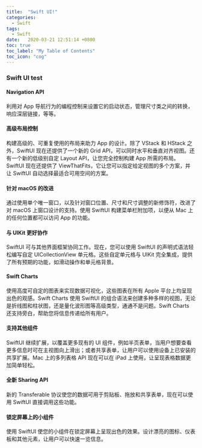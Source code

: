 ```yaml
---
title:  "Swift UI!"
categories:
  - Swift
tags:
  - Swift
date:   2020-03-21 12:51:14 +0800
toc: true
toc_label: "My Table of Contents"
toc_icon: "cog"
---
```





### Swift UI test



#### Navigation API

利用对 App 导航行为的编程控制来设置它的启动状态，管理尺寸类之间的转换，响应深层链接，等等。



#### 高级布局控制

构建高级的、可重复使用的布局来助力 App 的设计。除了 VStack 和 HStack 之外，SwiftUI 现在还提供了一个新的 Grid API，可以同时水平和垂直对齐视图。还有一个新的低级别自定 Layout API，让您完全控制构建 App 所需的布局。SwiftUI 现在还提供了 ViewThatFits，它让您可以指定给定视图的多个方案，并让 SwiftUI 自动选择最适合可用空间的方案。



#### 针对 macOS 的改进

通过使用单个唯一窗口，以及针对窗口位置、尺寸和尺寸调整的新修饰符，改进了对 macOS 上窗口设计的支持。使用 SwiftUI 构建菜单栏附加项，以便从 Mac 上的任何位置都可以访问 App 的功能。



#### 与 UIKit 更好协作

SwiftUI 可与其他界面框架协同工作。现在，您可以使用 SwiftUI 的声明式语法轻松编写自定 UICollectionView 单元格。这些自定单元格与 UIKit 完全集成，提供了所有预期的功能，如滑动操作和单元格背景。



#### Swift Charts

使用高度可自定的图表来实现数据可视化，这些图表在所有 Apple 平台上均呈现出色的观感。Swift Charts 使用 SwiftUI 的组合语法来创建多种多样的视图，无论是折线图和柱状图，还是量化波形图等高级类型，通通不是问题。Swift Charts 还支持旁白，帮助您将信息传递给所有用户。



#### 支持其他组件

SwiftUI 继续扩展，以覆盖更多现有的 UI 组件，例如半页表单，当用户想要查看更多信息时可在主视图向上滑出；或者共享表单，让用户可以使用设备上已安装的共享扩展。Mac 上的多列表格 API 现在可以在 iPad 上使用，让呈现表格数据更加简单轻松。



#### 全新 Sharing API

新的 Transferable 协议使您的数据可用于剪贴板、拖放和共享表单，现在可以使用 SwiftUI 直接调用这些功能。



#### 锁定屏幕上的小组件

使用 SwiftUI 使您的小组件在锁定屏幕上呈现出色的效果。设计漂亮的图标、仪表板和其他元素，让用户可以快速一览信息。
